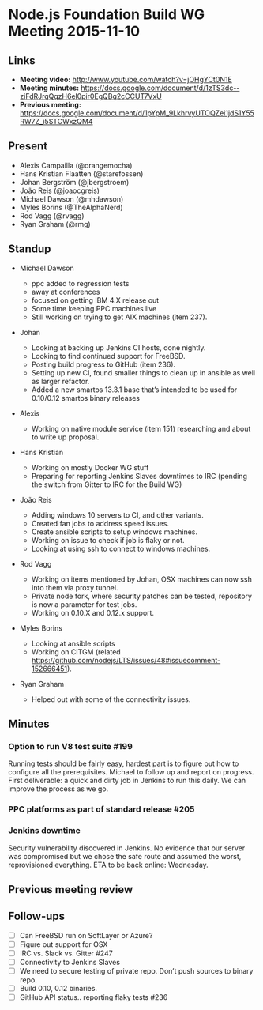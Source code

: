 # Node.js Foundation Build WG Meeting 2015-11-10

## Links

* **Meeting video:** http://www.youtube.com/watch?v=jOHgYCt0N1E
* **Meeting minutes:** https://docs.google.com/document/d/1zTS3dc--ziFdRJrqQqzH6el0pir0EgQBq2cCCUT7VxU
* **Previous meeting:** https://docs.google.com/document/d/1pYpM_9LkhrvyUTOQZei1jdS1Y55RW7Z_i5STCWxzQM4

## Present

* Alexis Campailla (@orangemocha)
* Hans Kristian Flaatten (@starefossen)
* Johan Bergström (@jbergstroem)
* João Reis (@joaocgreis)
* Michael Dawson (@mhdawson)
* Myles Borins (@TheAlphaNerd)
* Rod Vagg (@rvagg)
* Ryan Graham (@rmg)

## Standup

* Michael Dawson
  * ppc added to regression tests
  * away at conferences
  * focused on getting IBM 4.X release out
  * Some time keeping PPC machines live
  * Still working on trying to get AIX machines (item 237).

* Johan
  * Looking at backing up Jenkins CI hosts, done nightly.
  * Looking to find continued support for FreeBSD.
  * Posting build progress to GitHub (item 236).
  * Setting up new CI, found smaller things to clean up in ansible as well as
    larger refactor.
  * Added a new smartos 13.3.1 base that’s intended to be used for 0.10/0.12
    smartos binary releases

* Alexis
  * Working on native module service (item 151) researching and about to write
    up proposal.

* Hans Kristian
  * Working on mostly Docker WG stuff
  * Preparing for reporting Jenkins Slaves downtimes to IRC (pending the switch
    from Gitter to IRC for the Build WG)

* João Reis
  * Adding windows 10 servers to CI, and other variants.
  * Created fan jobs to address speed issues.
  * Create ansible scripts to setup windows machines.
  * Working on issue to check if job is flaky or not.
  * Looking at using ssh to connect to windows machines.

* Rod Vagg
  * Working on items mentioned by Johan, OSX machines can now ssh into them via
    proxy tunnel.
  * Private node fork, where security patches can be tested, repository is now a
    parameter for test jobs.
  * Working on 0.10.X and 0.12.x support.

* Myles Borins
  * Looking at ansible scripts
  * Working on CITGM (related https://github.com/nodejs/LTS/issues/48#issuecomment-152666451).

* Ryan Graham
  * Helped out with some of the connectivity issues.

## Minutes

### Option to run V8 test suite #199

Running tests should be fairly easy, hardest part is to figure out how to
configure all the prerequisites. Michael to follow up and report on progress.
First deliverable: a quick and dirty job in Jenkins to run this daily. We can
improve the process as we go.

### PPC platforms as part of standard release #205

### Jenkins downtime

Security vulnerability discovered in Jenkins. No evidence that our server was
compromised but we chose the safe route and assumed the worst, reprovisioned
everything.  ETA to be back online: Wednesday.

## Previous meeting review

## Follow-ups

* [ ] Can FreeBSD run on SoftLayer or Azure?
* [ ] Figure out support for OSX
* [ ] IRC vs. Slack vs. Gitter #247
* [ ] Connectivity to Jenkins Slaves
* [ ] We need to secure testing of private repo. Don’t push sources to binary repo.
* [ ] Build 0.10, 0.12 binaries.
* [ ] GitHub API status.. reporting flaky tests #236
